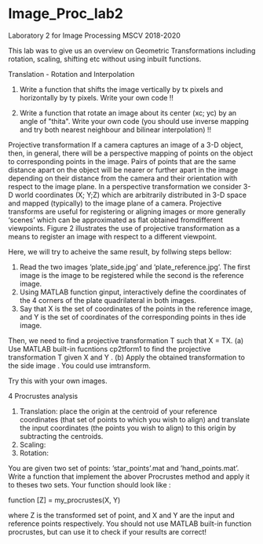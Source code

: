 # Image_Proc_lab2
Laboratory 2 for Image Processing MSCV 2018-2020

This lab was to give us an overview on Geometric Transformations including rotation, scaling, shifting etc without using inbuilt functions.



Translation - Rotation and Interpolation
1. Write a function that shifts the image vertically by tx pixels and horizontally by ty pixels. Write your own code !!

2. Write a function that rotate an image about its center (xc; yc) by an angle of "thita". Write your own code (you should use inverse mapping and try both nearest neighbour and bilinear interpolation) !!


Projective transformation
If a camera captures an image of a 3-D object, then, in general, there will be a perspective mapping of points on the object to corresponding points in the image. Pairs of points that are the same distance apart on the object will be nearer or further apart in the image depending on their distance from the camera and their orientation with respect to the image plane. In a perspective transformation we consider 3-D world coordinates (X; Y;Z) which are arbitrarily distributed in 3-D space and mapped (typically) to the image plane of a camera.
Projective transforms are useful for registering or aligning images or more generally ‘scenes’ which can be approximated as flat obtained fromdifferent viewpoints. Figure 2 illustrates the use of projective transformation as a means to register an image with respect to a different viewpoint.

Here, we will try to acheive the same result, by follwing steps bellow:
1. Read the two images ’plate_side.jpg’ and ’plate_reference.jpg’. The first image is the image to be registered while the second is the reference image.
2. Using MATLAB function ginput, interactively define the coordinates of the 4 corners of the plate quadrilateral in both images.
3. Say that X is the set of coordinates of the points in the reference image, and Y is the set of coordinates of the corresponding points in thes ide image.

Then, we need to find a projective transformation T such that X = TX.
(a) Use MATLAB built-in fucntions cp2tform1 to find the projective transformation T given X and Y .
(b) Apply the obtained transformation to the side image . You could use imtransform.

Try this with your own images.

4 Procrustes analysis
1. Translation: place the origin at the centroid of your reference coordinates (that set of points to which you wish to align) and translate the input coordinates (the points you wish to align) to this origin by subtracting the centroids.
2. Scaling: 
3. Rotation:

You are given two set of points: ’star_points’.mat and ’hand_points.mat’. Write a function that implement the abover Procrustes method and apply it to theses two sets. Your function should look like :

function [Z] = my_procrustes(X, Y)

where Z is the transformed set of point, and X and Y are the input and reference points respectively. You should not use MATLAB built-in function procrustes, but can use it to check if your results are correct!
